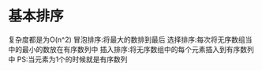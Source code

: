 # 基本排序
复杂度都是为O(n^2)
冒泡排序:将最大的数排到最后
选择排序:每次将无序数组当中的最小的数放在有序数列中
插入排序:将无序数组中的每个元素插入到有序数列中
PS:当元素为1个的时候就是有序数列